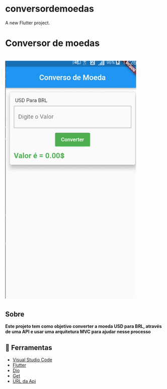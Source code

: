 # conversordemoedas

A new Flutter project.

# Conversor de moedas

<h1 aling = "center">
<img src = "./assets/images/conversor.gif">

</h1>

##  Sobre
**Este projeto tem como objetivo converter a moeda USD para BRL, através de uma API e usar uma arquitetura MVC para ajudar nesse processo**  

## 🔨 Ferramentas

- [Visual Studio Code](https://code.visualstudio.com/)
- [Flutter](https://flutter.dev/docs) 
- [Dio](https://pub.dev/packages/dio)
- [Get](https://pub.dev/packages/get)
- [URL da Api](https://free.currencyconverterapi.com/)